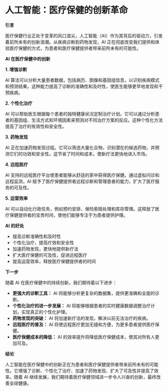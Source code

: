 # 人工智能：医疗保健的创新革命

**引言**

医疗保健行业正处于变革的风口浪尖，人工智能（AI）作为其背后的驱动力，引发着前所未有的创新浪潮。从疾病诊断到药物发现，AI 正在彻底改变我们提供和体验医疗保健的方式，为患者和医疗保健提供者带来前所未有的可能性。

**AI 在医疗保健中的创新**

**1. 增强诊断**

AI 算法可以分析大量患者数据，包括病历、图像和基因组信息，以识别疾病模式和预测结果。这种能力提高了诊断的准确性和及时性，使医生能够更早地发现和干预疾病。

**2. 个性化治疗**

AI 可以帮助医生根据每个患者的独特健康状况定制治疗计划。它可以通过分析患者的基因组、生活方式和环境因素来预测对不同治疗方案的反应。这种个性化方法提高了治疗的有效性和安全性。

**3. 药物发现**

AI 正在加速药物发现过程。它可以筛选大量化合物，识别潜在的候选药物，并预测它们的功效和安全性。这节省了时间和成本，使新疗法更快地进入市场。

**4. 远程医疗**

AI 支持的远程医疗平台使患者能够从舒适的家中获得医疗保健。通过虚拟问诊和远程监测，AI 赋予了医疗保健提供者远程诊断和管理患者的能力，扩大了医疗服务的可及性。

**5. 运营效率**

AI 可以自动化行政任务，例如预约安排、保险索赔处理和库存管理。这释放了医疗保健提供者的宝贵时间，使他们能够专注于为患者提供护理。

**AI 的好处**

* 提高诊断准确性和及时性
* 个性化治疗，提高疗效和安全性
* 加速药物发现，更快地提供新疗法
* 扩大医疗保健的可及性，促进远程医疗
* 提高运营效率，释放医疗保健提供者的时间

**下一步**

随着 AI 在医疗保健中的持续创新，我们期待着以下进步：

* **更强大的诊断工具：** AI 将能够分析更复杂的数据集，提供更准确和全面的诊断。
* **个性化治疗的进一步发展：** AI 将能够根据患者的实时健康数据调整治疗计划，实现真正的个性化护理。
* **药物发现的突破：** AI 将加速新疗法的发现，解决以前无法治疗的疾病。
* **远程医疗的普及：** AI 将使远程医疗更加无缝和方便，为更多患者提供医疗保健。
* **医疗保健成本的降低：** AI 的效率提升将降低医疗保健成本，使其对所有人更加可及。

**结论**

人工智能在医疗保健中的创新正在为患者和医疗保健提供者带来前所未有的可能性。它增强了诊断、个性化了治疗、加速了药物发现、扩大了可及性并提高了效率。随着 AI 继续发展，我们期待着医疗保健领域进一步令人兴奋的创新，最终改善全球健康。
